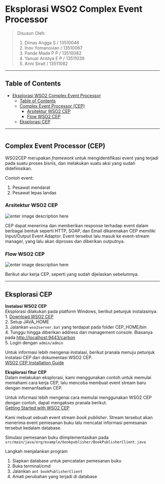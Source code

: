 <h1 id="eksplorasi-wso2-complex-event-processor">Eksplorasi WSO2 Complex Event Processor</h1>

<blockquote>
  <p>Disusun Oleh:</p>
  
  <ol>
  <li>Dimas Angga S / 13510046</li>
  <li>Inov Yomanovian / 13510067</li>
  <li>Pande Made P P / 13510082</li>
  <li>Yanuar Aristya E P / 13511039</li>
  <li>Arini Sirait / 13511082</li>
  </ol>
</blockquote>

<hr>



<h2 id="table-of-contents">Table of Contents</h2>

<p><div class="toc"><div class="toc">
<ul>
<li><a href="#eksplorasi-wso2-complex-event-processor">Eksplorasi WSO2 Complex Event Processor</a><ul>
<li><a href="#table-of-contents">Table of Contents</a></li>
<li><a href="#complex-event-processor-cep">Complex Event Processor (CEP)</a><ul>
<li><a href="#arsitektur-wso2-cep">Arsitektur WSO2 CEP</a></li>
<li><a href="#flow-wso2-cep">Flow WSO2 CEP</a></li>
</ul>
</li>
<li><a href="#eksplorasi-cep">Eksplorasi CEP</a></li>
</ul>
</li>
</ul>
</div>
</div>
</p>

<hr>

<p><a href="http://wso2.com/products/complex-event-processor/"><img src="https://lh3.googleusercontent.com/-Toy0be9x6O8/VJA5PqdwLaI/AAAAAAAAAFU/DRF0RQ3NF4s/s0/cep-logo-h42.png" alt="" title="cep-logo"></a></p>



<h2 id="complex-event-processor-cep">Complex Event Processor (CEP)</h2>

<p>WSO2CEP merupakan <em>framework</em> untuk mengidentifikasi event yang terjadi pada suatu proses bisnis, dan melakukan suatu aksi yang sudah didefinisikan.</p>

<p>Contoh event:</p>

<ol>
<li>Pesawat mendarat</li>
<li>Pesawat lepas landas</li>
</ol>



<h3 id="arsitektur-wso2-cep">Arsitektur WSO2 CEP</h3>

<p><img src="https://lh6.googleusercontent.com/-XkTLbJvSYXU/VJBT72uO05I/AAAAAAAAAFo/RsEQ-BwtuU8/s0/architecture.png" alt="enter image description here" title="architecture.png"></p>

<p>CEP dapat menerima dan memberikan response terhadap event dalam berbagai bentuk seperti HTTP, SOAP, dan Email dikarenakan CEP memiliki Input/Output Event Adaptor. Event tersebut lalu masuk ke event-stream manager, yang lalu akan diproses dan diberikan outputnya.</p>

<h3 id="flow-wso2-cep">Flow WSO2 CEP</h3>

<p><img src="https://lh4.googleusercontent.com/-nkQ8_2lvfaI/VJBUoSmCE0I/AAAAAAAAAF8/pySEbfucbgI/s0/flow.png" alt="enter image description here" title="flow.png"></p>

<p>Berikut alur kerja CEP, seperti yang sudah dijelaskan sebelumnya.</p>

<hr>

<h2 id="eksplorasi-cep">Eksplorasi CEP</h2>

<p><strong>Instalasi WSO2 CEP</strong> <br>
Eksplorasi dilakukan pada platform Windows, berikut petunjuk instalasinya: <br>
 1. <a href="https://docs.wso2.com/display/CEP310/Downloading+the+Product">Download WSO2 CEP</a> <br>
 2. Setup JAVA_HOME <br>
 3. Jalankan <code>wso2server.bat</code> yang terdapat pada folder CEP_HOME/bin <br>
 4. Tunggu hingga diberikan address dari management console. Biasanya pada <a href="http://localhost:9443/carbon">http://localhost:9443/carbon</a> <br>
 5. Login dengan <code>admin/admin</code></p>

<p>Untuk informasi lebih mengenai instalasi, berikut pranala menuju petunjuk instalasi CEP dari dokumentasi WSO2 CEP. <br>
<a href="https://docs.wso2.com/display/CEP310/Installing+the+Product">WSO2 CEP Installation Guide</a></p>

<p><strong>Eksplorasi fitur CEP</strong> <br>
Dalam melakukan eksplorasi, kami menggunakan contoh untuk memulai memahami cara kerja CEP, lalu mencoba membuat event stream baru dengan memanfaatkan CEP.</p>

<p>Untuk informasi lebih mengenai cara memulai menggunakan WSO2 CEP dengan contoh, dapat mengakses pranala berikut. <br>
<a href="https://docs.wso2.com/display/CEP310/Getting+Started+with+CEP">Getting Started with WSO2 CEP</a></p>

<p>Kami mebuat sebuah event stream <em>book publisher</em>. Stream tersebut akan menerima event pemesanan buku lalu mencatat informasi pemesanan tersebut kedalam database.</p>

<p>Simulasi pemesanan buku diimplementasikan pada <code>src/main/java/org/example/bookpublisher/BookPublisherClient.java</code></p>

<p>Langkah menjalankan program</p>

<ol>
<li>Siapkan database untuk pencatatan pemesanan buku</li>
<li>Buka terminal/cmd</li>
<li>Jalankan <code>ant bookPublisherClient</code></li>
<li>Amati perubahan yang terjadi di database</li>
</ol>